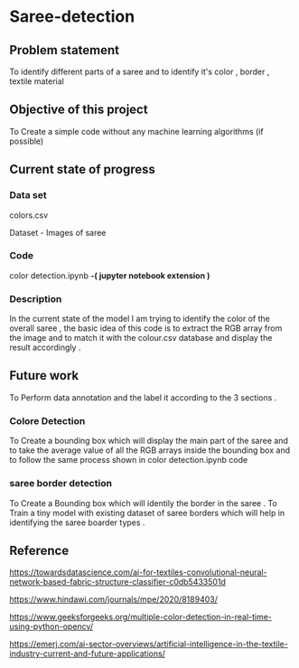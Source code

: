 # Saree-detection
## Problem statement


To identify different parts of a saree and to identify it's color , border , textile material 

## Objective of this project 

To Create a simple code without any machine learning algorithms (if possible)

## Current state of progress 

### Data set 

colors.csv 

Dataset - Images of saree 

### Code

color detection.ipynb   **-( jupyter notebook extension )**

### Description 

In the current state of the model I am trying to identify the color of the overall saree , the basic idea of this code is to extract the RGB array from the image and to match it with the colour.csv database and display the result accordingly .

## Future work 

To Perform data annotation and the label it according to the 3 sections . 

### Colore Detection 

To Create a bounding box which will display the main part of the saree and to take the average value of all the RGB arrays inside the bounding box and to follow the same process shown in color detection.ipynb code 

### saree border detection 

To Create a Bounding box which will identily the border in the saree . To Train a tiny model with existing dataset of saree borders which will help in identifying  the saree boarder types . 



## Reference 

https://towardsdatascience.com/ai-for-textiles-convolutional-neural-network-based-fabric-structure-classifier-c0db5433501d


https://www.hindawi.com/journals/mpe/2020/8189403/


https://www.geeksforgeeks.org/multiple-color-detection-in-real-time-using-python-opencv/


https://emerj.com/ai-sector-overviews/artificial-intelligence-in-the-textile-industry-current-and-future-applications/




